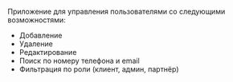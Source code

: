 Приложение для управления пользователями со следующими возможностями:

* Добавление
* Удаление
* Редактирование
* Поиск по номеру телефона и email
* Фильтрация по роли (клиент, админ, партнёр)
